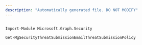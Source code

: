 ```yaml
---
description: "Automatically generated file. DO NOT MODIFY"
---
```


```powershellv1

Import-Module Microsoft.Graph.Security

Get-MgSecurityThreatSubmissionEmailThreatSubmissionPolicy

```
